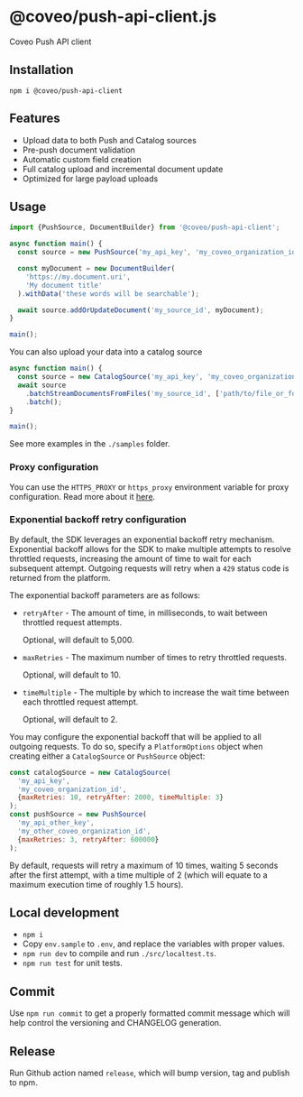# @coveo/push-api-client.js

Coveo Push API client

## Installation

`npm i @coveo/push-api-client`

## Features

- Upload data to both Push and Catalog sources
- Pre-push document validation
- Automatic custom field creation
- Full catalog upload and incremental document update
- Optimized for large payload uploads

## Usage

```js
import {PushSource, DocumentBuilder} from '@coveo/push-api-client';

async function main() {
  const source = new PushSource('my_api_key', 'my_coveo_organization_id');

  const myDocument = new DocumentBuilder(
    'https://my.document.uri',
    'My document title'
  ).withData('these words will be searchable');

  await source.addOrUpdateDocument('my_source_id', myDocument);
}

main();
```

You can also upload your data into a catalog source

```js
async function main() {
  const source = new CatalogSource('my_api_key', 'my_coveo_organization_id');
  await source
    .batchStreamDocumentsFromFiles('my_source_id', ['path/to/file_or_folder'])
    .batch();
}

main();
```

See more examples in the `./samples` folder.

### Proxy configuration

You can use the `HTTPS_PROXY` or `https_proxy` environment variable for proxy configuration.
Read more about it [here](https://about.gitlab.com/blog/2021/01/27/we-need-to-talk-no-proxy/).

### Exponential backoff retry configuration

By default, the SDK leverages an exponential backoff retry mechanism. Exponential backoff allows for the SDK to make multiple attempts to resolve throttled requests, increasing the amount of time to wait for each subsequent attempt. Outgoing requests will retry when a `429` status code is returned from the platform.

The exponential backoff parameters are as follows:

- `retryAfter` - The amount of time, in milliseconds, to wait between throttled request attempts.

  Optional, will default to 5,000.

- `maxRetries` - The maximum number of times to retry throttled requests.

  Optional, will default to 10.

- `timeMultiple` - The multiple by which to increase the wait time between each throttled request attempt.

  Optional, will default to 2.

You may configure the exponential backoff that will be applied to all outgoing requests. To do so, specify a `PlatformOptions` object when creating either a `CatalogSource` or `PushSource` object:

```js
const catalogSource = new CatalogSource(
  'my_api_key',
  'my_coveo_organization_id',
  {maxRetries: 10, retryAfter: 2000, timeMultiple: 3}
);
const pushSource = new PushSource(
  'my_api_other_key',
  'my_other_coveo_organization_id',
  {maxRetries: 3, retryAfter: 600000}
);
```

By default, requests will retry a maximum of 10 times, waiting 5 seconds after the first attempt, with a time multiple of 2 (which will equate to a maximum execution time of roughly 1.5 hours).

## Local development

- `npm i`
- Copy `env.sample` to `.env`, and replace the variables with proper values.
- `npm run dev` to compile and run `./src/localtest.ts`.
- `npm run test` for unit tests.

## Commit

Use `npm run commit` to get a properly formatted commit message which will help control the versioning and CHANGELOG generation.

## Release

Run Github action named `release`, which will bump version, tag and publish to npm.
